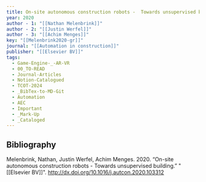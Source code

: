 ```yaml
---
title: On-site autonomous construction robots -  Towards unsupervised building
year: 2020
author - 1: "[[Nathan Melenbrink]]"
author - 2: "[[Justin Werfel]]"
author - 3: "[[Achim Menges]]"
key: "[[Melenbrink2020-gr]]"
journal: "[[Automation in construction]]"
publisher: "[[Elsevier BV]]"
tags:
  - Game-Engine-_-AR-VR
  - 00_TO-READ
  - Journal-Articles
  - Notion-Catalogued
  - TCOT-2024
  - _BibTex-to-MD-Git
  - Automation
  - AEC
  - Important
  - _Mark-Up
  - _Cataloged
---
```


## Bibliography
Melenbrink, Nathan, Justin Werfel, Achim Menges. 2020. “On-site autonomous construction robots -  Towards unsupervised building.” "[[Elsevier BV]]". http://dx.doi.org/10.1016/j.autcon.2020.103312